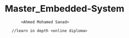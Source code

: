# Master_Embedded-System
           <Ahmed Mohamed Sanad>

       //learn in depth <online diploma>
